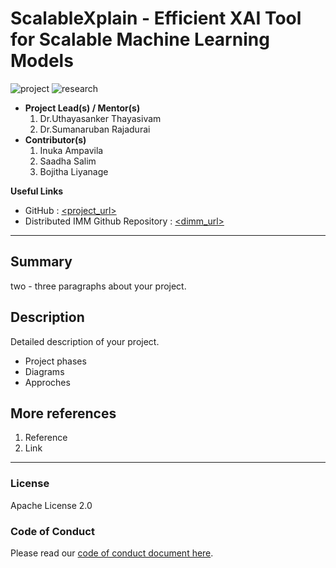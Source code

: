 # ScalableXplain - Efficient XAI Tool for Scalable Machine Learning Models

![project] ![research]



- <b>Project Lead(s) / Mentor(s)</b>
    1. Dr.Uthayasanker Thayasivam
    2. Dr.Sumanaruban Rajadurai
- <b>Contributor(s)</b>
    1. Inuka Ampavila
    2. Saadha Salim
    3. Bojitha Liyanage

<b>Useful Links </b>

- GitHub : [<project_url>](https://github.com/inuka-00/ScalableXplainLibrary)
- Distributed IMM Github Repository : [<dimm_url>](https://github.com/aaivu/distributed_imm)

---

## Summary

two - three paragraphs about your project.

## Description

Detailed description of your project.

- Project phases
- Diagrams
- Approches

## More references

1. Reference
2. Link

---

### License

Apache License 2.0

### Code of Conduct

Please read our [code of conduct document here](https://github.com/aaivu/aaivu-introduction/blob/master/docs/code_of_conduct.md).

[project]: https://img.shields.io/badge/-Project-blue
[research]: https://img.shields.io/badge/-Research-yellowgreen
